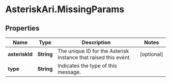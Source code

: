 # AsteriskAri.MissingParams

## Properties
Name | Type | Description | Notes
------------ | ------------- | ------------- | -------------
**asteriskId** | **String** | The unique ID for the Asterisk instance that raised this event. | [optional] 
**type** | **String** | Indicates the type of this message. | 
